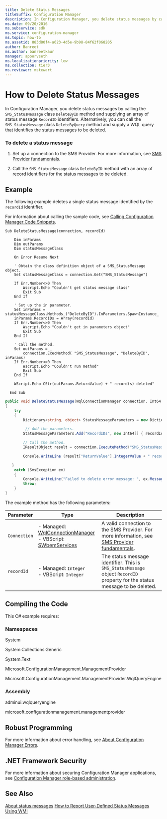 ```yaml
---
title: Delete Status Messages
titleSuffix: Configuration Manager
description: In Configuration Manager, you delete status messages by calling the SMS_StatusMessage class DeleteByID method and supplying an array of status message RecordID identifiers.
ms.date: 09/20/2016
ms.subservice: sdk
ms.service: configuration-manager
ms.topic: how-to
ms.assetid: 883d80f4-a623-4d5e-9b98-84f62f068205
author: Banreet
ms.author: banreetkaur
manager: apoorvseth
ms.localizationpriority: low
ms.collection: tier3
ms.reviewer: mstewart
---
```

# How to Delete Status Messages
In Configuration Manager, you delete status messages by calling the `SMS_StatusMessage` class `DeleteByID` method and supplying an array of status message `RecordID` identifiers. Alternatively, you can call the `SMS_StatusMessage` class `DeleteByQuery` method and supply a WQL query that identifies the status messages to be deleted.

### To delete a status message

1.  Set up a connection to the SMS Provider. For more information, see [SMS Provider fundamentals](../../understand/sms-provider-fundamentals.md).

2.  Call the `SMS_StatusMessage` class `DeleteByID` method with an array of record identifiers for the status messages to be deleted.

## Example
 The following example deletes a single status message identified by the `recordId` identifier.

 For information about calling the sample code, see [Calling Configuration Manager Code Snippets](../../../../develop/core/understand/calling-code-snippets.md).

```vbs
Sub DeleteStatusMessage(connection, recordId)

    Dim inParams
    Dim outParams
    Dim statusMessageClass

    On Error Resume Next

    ' Obtain the class definition object of a SMS_StatusMessage object.
    Set statusMessageClass = connection.Get("SMS_StatusMessage")

    If Err.Number<>0 Then
        Wscript.Echo "Couldn't get status message class"
        Exit Sub
    End If

    ' Set up the in parameter.
    Set inParams = statusMessageClass.Methods_("DeleteByID").InParameters.SpawnInstance_
    inParams.RecordIDs = Array(recordId)
    If Err.Number<>0 Then
        Wscript.Echo "Couldn't get in parameters object"
        Exit Sub
    End If

    ' Call the method.
    Set outParams = _
        connection.ExecMethod( "SMS_StatusMessage", "DeleteByID", inParams)
    If Err.Number<>0 Then
        Wscript.Echo "Couldn't run method"
        Exit Sub
    End If

    WScript.Echo CStr(outParams.ReturnValue) + " record(s) deleted"

  End Sub
```

```c#
public void DeleteStatusMessage(WqlConnectionManager connection, Int64 recordId)
{
    try
    {
        Dictionary<string, object> StatusMessageParameters = new Dictionary<string, object>();

         // Add the parameters.
        StatusMessageParameters.Add("RecordIDs", new Int64[] { recordId });

        // Call the method.
        IResultObject result = connection.ExecuteMethod("SMS_StatusMessage", "DeleteByID", StatusMessageParameters);

        Console.WriteLine (result["ReturnValue"].IntegerValue + " record(s) deleted");

   }
    catch (SmsException ex)
    {
        Console.WriteLine("Failed to delete error message: ", ex.Message);
        throw;
    }
}

```

 The example method has the following parameters:

|Parameter|Type|Description|
|---------------|----------|-----------------|
|`Connection`|-   Managed: [WqlConnectionManager](../../understand/managed-sms-provider-fundamentals-in-configuration-manager.md#wqlconnectionmanager)<br />-   VBScript: [SWbemServices](/windows/win32/wmisdk/swbemservices)|A valid connection to the SMS Provider. For more information, see [SMS Provider fundamentals](../../understand/sms-provider-fundamentals.md).|
|`recordId`|-   Managed: `Integer`<br />-   VBScript: `Integer`|The status message identifier. This is `SMS_StatusMessage` object `RecordID` property for the status message to be deleted.|

## Compiling the Code
 This C# example requires:

### Namespaces
 System

 System.Collections.Generic

 System.Text

 Microsoft.ConfigurationManagement.ManagementProvider

 Microsoft.ConfigurationManagement.ManagementProvider.WqlQueryEngine

### Assembly
 adminui.wqlqueryengine

 microsoft.configurationmanagement.managementprovider

## Robust Programming
 For more information about error handling, see [About Configuration Manager Errors](../../../../develop/core/understand/about-configuration-manager-errors.md).

## .NET Framework Security
 For more information about securing Configuration Manager applications, see [Configuration Manager role-based administration](../../../../develop/core/servers/configure/role-based-administration.md).

## See Also
 [About status messages](about-configuration-manager-status-messages.md)
 [How to Report User-Defined Status Messages Using WMI](../../../../develop/core/servers/manage/how-to-report-user-defined-status-messages.md)
